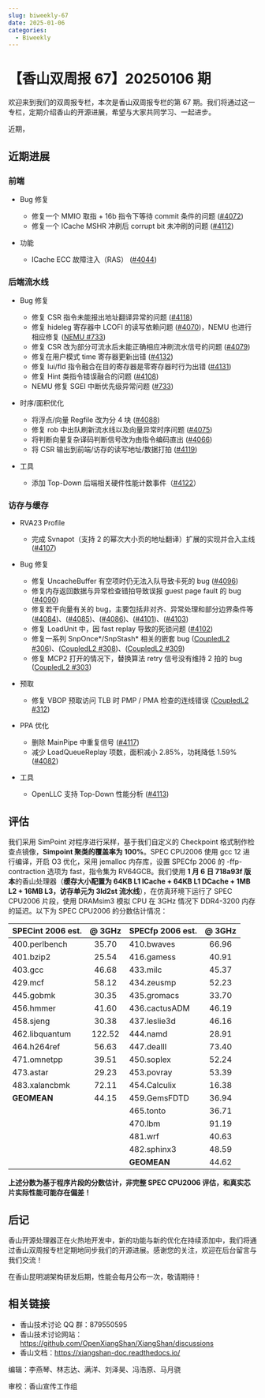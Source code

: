 ```yaml
---
slug: biweekly-67
date: 2025-01-06
categories:
  - Biweekly
---
```


# 【香山双周报 67】20250106 期

欢迎来到我们的双周报专栏，本次是香山双周报专栏的第 67 期。我们将通过这一专栏，定期介绍香山的开源进展，希望与大家共同学习、一起进步。

近期，


<!-- more -->

## 近期进展

### 前端

- Bug 修复
    - 修复一个 MMIO 取指 + 16b 指令下等待 commit 条件的问题 ([#4072](https://github.com/OpenXiangShan/XiangShan/pull/4072))
    - 修复一个 ICache MSHR 冲刷后 corrupt bit 未冲刷的问题 ([#4112](https://github.com/OpenXiangShan/XiangShan/pull/4112))

- 功能
    - ICache ECC 故障注入（RAS） ([#4044](https://github.com/OpenXiangShan/XiangShan/pull/4044))

### 后端流水线

- Bug 修复
    - 修复 CSR 指令未能报出地址翻译异常的问题 ([#4118](https://github.com/OpenXiangShan/XiangShan/pull/4118))
    - 修复 hideleg 寄存器中 LCOFI 的读写依赖问题 ([#4070](https://github.com/OpenXiangShan/XiangShan/pull/4070))，NEMU 也进行相应修复 ([NEMU #733](https://github.com/OpenXiangShan/NEMU/pull/733))
    - 修复 CSR 改为部分可流水后未能正确相应冲刷流水信号的问题 ([#4079](https://github.com/OpenXiangShan/XiangShan/pull/4079))
    - 修复在用户模式 time 寄存器更新出错 ([#4132](https://github.com/OpenXiangShan/XiangShan/pull/4132))
    - 修复 lui/fld 指令融合在目的寄存器是零寄存器时行为出错 ([#4131](https://github.com/OpenXiangShan/XiangShan/pull/4131))
    - 修复 Hint 类指令错误融合的问题 ([#4108](https://github.com/OpenXiangShan/XiangShan/pull/4108))
    - NEMU 修复 SGEI 中断优先级异常问题 ([#733](https://github.com/OpenXiangShan/NEMU/pull/733))

- 时序/面积优化
    - 将浮点/向量 Regfile 改为分 4 块 ([#4088](https://github.com/OpenXiangShan/XiangShan/pull/4088))
    - 修复 rob 中出队刷新流水线以及向量异常时序问题 ([#4075](https://github.com/OpenXiangShan/XiangShan/pull/4075))
    - 将判断向量复杂译码判断信号改为由指令编码直出 ([#4066](https://github.com/OpenXiangShan/XiangShan/pull/4066))
    - 将 CSR 输出到前端/访存的读写地址/数据打拍 ([#4119](https://github.com/OpenXiangShan/XiangShan/pull/4119))

- 工具
    - 添加 Top-Down 后端相关硬件性能计数事件（[#4122](https://github.com/OpenXiangShan/XiangShan/pull/4122)）

### 访存与缓存

- RVA23 Profile
  - 完成 Svnapot（支持 2 的幂次大小页的地址翻译）扩展的实现并合入主线 ([#4107](https://github.com/OpenXiangShan/XiangShan/pull/4107))

- Bug 修复
  - 修复 UncacheBuffer 有空项时仍无法入队导致卡死的 bug ([#4096](https://github.com/OpenXiangShan/XiangShan/pull/4096))
  - 修复内存返回数据与异常检查错拍导致误报 guest page fault 的 bug ([#4090](https://github.com/OpenXiangShan/XiangShan/pull/4090))
  - 修复若干向量有关的 bug，主要包括非对齐、异常处理和部分边界条件等 ([#4084](https://github.com/OpenXiangShan/XiangShan/pull/4084))、([#4085](https://github.com/OpenXiangShan/XiangShan/pull/4085))、([#4086](https://github.com/OpenXiangShan/XiangShan/pull/4086))、([#4101](https://github.com/OpenXiangShan/XiangShan/pull/4101))、([#4103](https://github.com/OpenXiangShan/XiangShan/pull/4103))
  - 修复 LoadUnit 中，因 fast replay 导致的死锁问题 ([#4102](https://github.com/OpenXiangShan/XiangShan/pull/4102))
  - 修复一系列 SnpOnce*/SnpStash* 相关的嵌套 bug ([CoupledL2 #306](https://github.com/OpenXiangShan/CoupledL2/pull/306))、([CoupledL2 #308](https://github.com/OpenXiangShan/CoupledL2/pull/308))、([CoupledL2 #309](https://github.com/OpenXiangShan/CoupledL2/pull/309))
  - 修复 MCP2 打开的情况下，替换算法 retry 信号没有维持 2 拍的 bug ([CoupledL2 #303](https://github.com/OpenXiangShan/CoupledL2/pull/303))

- 预取
  - 修复 VBOP 预取访问 TLB 时 PMP / PMA 检查的连线错误 ([CoupledL2 #312](https://github.com/OpenXiangShan/CoupledL2/pull/312))

- PPA 优化
  - 删除 MainPipe 中重复信号 ([#4117](https://github.com/OpenXiangShan/XiangShan/pull/4117))
  - 减少 LoadQueueReplay 项数，面积减小 2.85%，功耗降低 1.59% ([#4082](https://github.com/OpenXiangShan/XiangShan/pull/4082))

- 工具
  - OpenLLC 支持 Top-Down 性能分析 ([#4113](https://github.com/OpenXiangShan/XiangShan/pull/4113))


## 评估

我们采用 SimPoint 对程序进行采样，基于我们自定义的 Checkpoint 格式制作检查点镜像，**Simpoint 聚类的覆盖率为 100%**。SPEC CPU2006 使用 gcc 12 进行编译，开启 O3 优化，采用 jemalloc 内存库，设置 SPECfp 2006 的 -ffp-contraction 选项为 fast，指令集为 RV64GCB。我们使用 **1 月 6 日 718a93f 版本**的香山处理器（**缓存大小配置为 64KB L1 ICache + 64KB L1 DCache + 1MB L2 + 16MB L3，访存单元为 3ld2st 流水线**），在仿真环境下运行了 SPEC CPU2006 片段，使用 DRAMsim3 模拟 CPU 在 3GHz 情况下 DDR4-3200 内存的延迟。以下为 SPEC CPU2006 的分数估计情况：

| SPECint 2006 est. | @ 3GHz | SPECfp 2006 est.  | @ 3GHz |
| :---------------- | :----: | :---------------- | :----: |
| 400.perlbench     | 35.70  | 410.bwaves        | 66.96  |
| 401.bzip2         | 25.54  | 416.gamess        | 40.91  |
| 403.gcc           | 46.68  | 433.milc          | 45.37  |
| 429.mcf           | 58.12  | 434.zeusmp        | 52.23  |
| 445.gobmk         | 30.35  | 435.gromacs       | 33.70  |
| 456.hmmer         | 41.60  | 436.cactusADM     | 46.19  |
| 458.sjeng         | 30.38  | 437.leslie3d      | 46.16  |
| 462.libquantum    | 122.52 | 444.namd          | 28.91  |
| 464.h264ref       | 56.63  | 447.dealII        | 73.40  |
| 471.omnetpp       | 39.51  | 450.soplex        | 52.24  |
| 473.astar         | 29.23  | 453.povray        | 53.39  |
| 483.xalancbmk     | 72.11  | 454.Calculix      | 16.38  |
| **GEOMEAN**       | 44.15  | 459.GemsFDTD      | 36.94  |
|                   |        | 465.tonto         | 36.71  |
|                   |        | 470.lbm           | 91.19  |
|                   |        | 481.wrf           | 40.63  |
|                   |        | 482.sphinx3       | 48.59  |
|                   |        | **GEOMEAN**       | 44.62  |

**上述分数为基于程序片段的分数估计，非完整 SPEC CPU2006 评估，和真实芯片实际性能可能存在偏差！**

## 后记

香山开源处理器正在火热地开发中，新的功能与新的优化在持续添加中，我们将通过香山双周报专栏定期地同步我们的开源进展。感谢您的关注，欢迎在后台留言与我们交流！

在香山昆明湖架构研发后期，性能会每月公布一次，敬请期待！

## 相关链接

* 香山技术讨论 QQ 群：879550595
* 香山技术讨论网站：https://github.com/OpenXiangShan/XiangShan/discussions
* 香山文档：https://xiangshan-doc.readthedocs.io/

编辑：李燕琴、林志达、满洋、刘泽昊、冯浩原、马月骁

审校：香山宣传工作组

